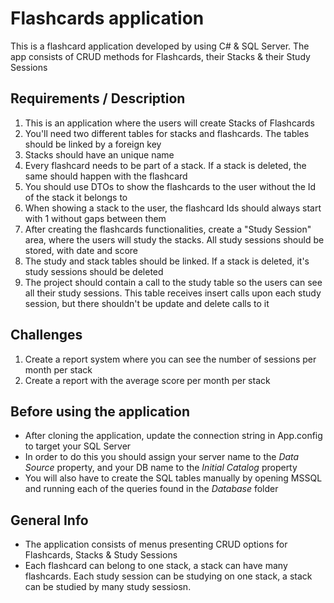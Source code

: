 ﻿
# Flashcards application
This is a flashcard application developed by using C# & SQL Server. The app consists of CRUD methods for Flashcards, their Stacks & their Study Sessions

## Requirements / Description
1) This is an application where the users will create Stacks of Flashcards
2) You'll need two different tables for stacks and flashcards. The tables should be linked by a foreign key
3) Stacks should have an unique name
4) Every flashcard needs to be part of a stack. If a stack is deleted, the same should happen with the flashcard
5) You should use DTOs to show the flashcards to the user without the Id of the stack it belongs to
6) When showing a stack to the user, the flashcard Ids should always start with 1 without gaps between them
7) After creating the flashcards functionalities, create a "Study Session" area, where the users will study the stacks. All study sessions should be stored, with date and score
8) The study and stack tables should be linked. If a stack is deleted, it's study sessions should be deleted
9) The project should contain a call to the study table so the users can see all their study sessions. This table receives insert calls upon each study session, but there shouldn't be update and delete calls to it

## Challenges
1) Create a report system where you can see the number of sessions per month per stack
2) Create a report with the average score per month per stack

## Before using the application
* After cloning the application, update the connection string in App.config to target your SQL Server
* In order to do this you should assign your server name to the *Data Source* property, and your DB name to the *Initial Catalog* property
* You will also have to create the SQL tables manually by opening MSSQL and running each of the queries found in the *Database* folder
 
## General Info
* The application consists of menus presenting CRUD options for Flashcards, Stacks & Study Sessions
* Each flashcard can belong to one stack, a stack can have many flashcards. Each study session can be studying on one stack, a stack can be studied by many study sessiosn.
